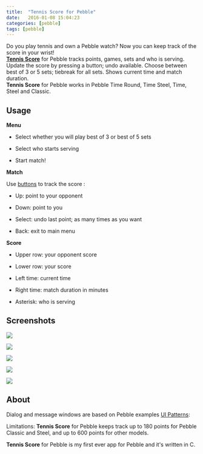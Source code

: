 ```yaml
---
title:  "Tennis Score for Pebble"
date:   2016-01-08 15:04:23
categories: [pebble]
tags: [pebble]
---
```

Do you play tennis and own a Pebble watch? Now you can keep track of the score in your wrist! <br>
[**Tennis Score**][pebbleapp] for Pebble tracks points, games, sets and who is serving. Update the score by pressing a button; undo available. Choose between best of 3 or 5 sets; tiebreak for all sets. Shows current time and match duration.
<br>**Tennis Score** for Pebble works in Pebble Time Round, Time Steel, Time, Steel and Classic.

## Usage
**Menu**

- Select whether you will play best of 3 or best of 5 sets

- Select who starts serving

- Start match!

**Match**

Use [buttons](http://i.imgur.com/4i9NeDU.jpg) to track the score :

- Up: point to your opponent

- Down: point to you

- Select: undo last point; as many times as you want

- Back: exit to main menu

**Score**

- Upper row: your opponent score

- Lower row: your score

- Left time: current time

- Right time: match duration in minutes

- Asterisk: who is serving

## Screenshots

![](../../images/pebble-time-round-black-menu.png)

![](../../images/pebble-time-round-red-score.png)

![](../../images/pebble-time-red-menu.png)

![](../../images/pebble-time-black_score.png)

![](../../images/pebble-orange-score.png)

## About

Dialog and message windows are based on Pebble examples [UI Patterns](https://github.com/pebble-examples/ui-patterns):

Limitations: **Tennis Score** for Pebble keeps track up to 180 points for Pebble Classic and Steel, and up to 600 points for other models.

**Tennis Score** for Pebble is my first ever app for Pebble and it's written in C.

[pebbleapp]: https://apps.getpebble.com/applications/57b1c129bb85ed22da0004ce